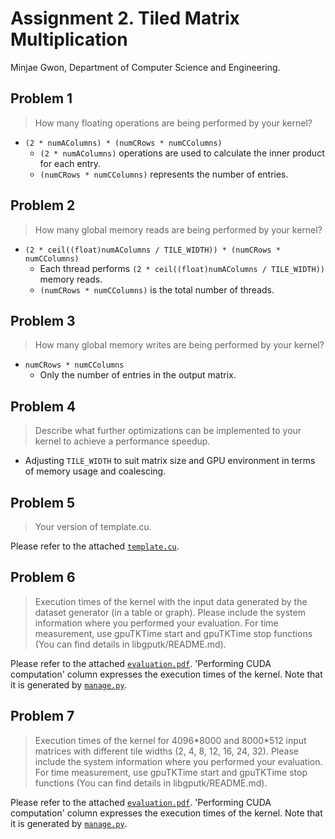 # Assignment 2. Tiled Matrix Multiplication

Minjae Gwon, Department of Computer Science and Engineering.

## Problem 1

> How many floating operations are being performed by your kernel?

- `(2 * numAColumns) * (numCRows * numCColumns)`
  - `(2 * numAColumns)` operations are used to calculate the inner product for each entry.
  - `(numCRows * numCColumns)` represents the number of entries.

## Problem 2

> How many global memory reads are being performed by your kernel?

- `(2 * ceil((float)numAColumns / TILE_WIDTH)) * (numCRows * numCColumns)`
  - Each thread performs `(2 * ceil((float)numAColumns / TILE_WIDTH))` memory reads.
  - `(numCRows * numCColumns)` is the total number of threads.

## Problem 3

> How many global memory writes are being performed by your kernel?

- `numCRows * numCColumns`
  - Only the number of entries in the output matrix.

## Problem 4

> Describe what further optimizations can be implemented to your kernel to achieve a performance speedup.

- Adjusting `TILE_WIDTH` to suit matrix size and GPU environment in terms of memory usage and coalescing.

## Problem 5

> Your version of template.cu.

Please refer to the attached [`template.cu`](template.cu).

## Problem 6

> Execution times of the kernel with the input data generated by the dataset generator (in a table or graph). Please include the system information where you performed your evaluation. For time measurement, use gpuTKTime start and gpuTKTime stop functions (You can find details in libgputk/README.md).

Please refer to the attached [`evaluation.pdf`](evaluation.pdf). 'Performing CUDA computation' column expresses the execution times of the kernel. Note that it is generated by [`manage.py`](scripts/manage.py).

## Problem 7

> Execution times of the kernel for 4096\*8000 and 8000\*512 input matrices with different tile widths (2, 4, 8, 12, 16, 24, 32). Please include the system information where you performed your evaluation. For time measurement, use gpuTKTime start and gpuTKTime stop functions (You can find details in libgputk/README.md).

Please refer to the attached [`evaluation.pdf`](evaluation.pdf). 'Performing CUDA computation' column expresses the execution times of the kernel. Note that it is generated by [`manage.py`](scripts/manage.py).
